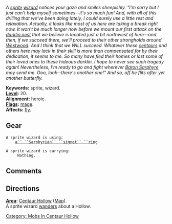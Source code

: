 *A [sprite](Sprites.md "wikilink")
[wizard](:Category:_Wizards.md "wikilink") notices your gaze and smiles
sheepishly. "I'm sorry but I just can't help myself sometimes--it's so
much fun! And, with all of this drilling that we've been doing lately, I
could surely use a little rest and relaxation. Actually, it looks like
most of us here are taking a break right now. It won't be much longer
now before we mount our first attack on the [darklin
nest](:Category:_Darklin_Hole.md "wikilink") that we believe is located
just a bit northwest of here--and then, if we succeed there, we'll
proceed to their other strongholds around
[Westwood](:Category:_Westwood.md "wikilink"). And I think that we WILL
succeed. Whatever these [centaurs](Centaurs.md "wikilink") and others
here may lack in their skill is more than compensated for by their
dedication, it seems to me. So many have fled their homes or lost some
of their loved ones to these hideous darklin. I hope to never see such
tragedy again! Nevertheless, I'm ready to go and fight wherever [Baron
Sarphyre](Baron_Amier_Sarphyre.md "wikilink") may send me. Ooo,
look--there's another one!" And so, off he flits after yet another
butterfly.*

**Keywords:** sprite, wizard.  
**[Level](Level.md "wikilink"):** 20.  
**[Alignment](Alignment.md "wikilink"):** heroic.  
**[Flags](:Category:_Mob_Types.md "wikilink"):**
[mage](Spellcasting_Mobs.md "wikilink").  
**Affects:** [fly](Fly.md "wikilink").  

## Gear

`A sprite wizard is using:`  
<worn on finger>`    `[`a`` ``Sarphyrian`` ``signet`` ``ring`](Sarphyrian_Signet_Ring.md "wikilink")

`A sprite wizard is carrying:`  
`     Nothing.`

## Comments

## Directions

**[Area](:Category:_Areas.md "wikilink"):** [Centaur
Hollow](:Category:_Centaur_Hollow.md "wikilink")
([Map](Centaur_Hollow_Map.md "wikilink")).  
A sprite wizard [wanders](Wandering_Mobs.md "wikilink") about a
Hollow.  

[Category: Mobs In Centaur
Hollow](Category:_Mobs_In_Centaur_Hollow "wikilink")
